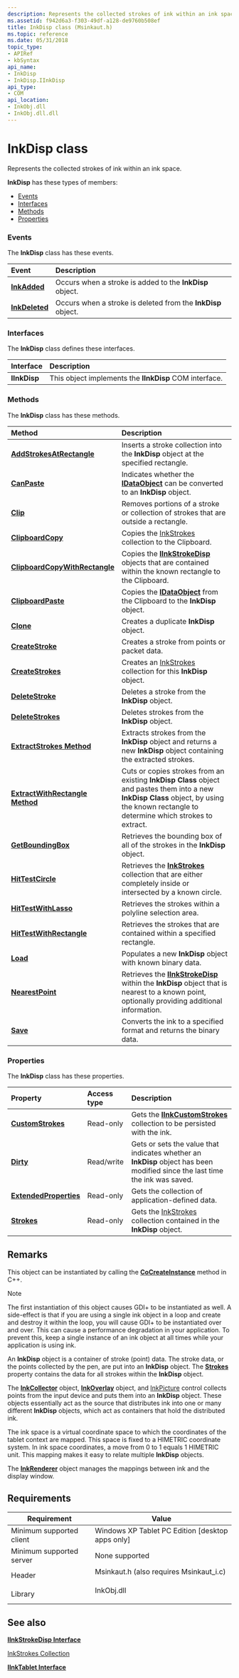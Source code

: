 ```yaml
---
description: Represents the collected strokes of ink within an ink space.
ms.assetid: f942d6a3-f303-49df-a128-de9760b508ef
title: InkDisp class (Msinkaut.h)
ms.topic: reference
ms.date: 05/31/2018
topic_type: 
- APIRef
- kbSyntax
api_name: 
- InkDisp
- InkDisp.IInkDisp
api_type: 
- COM
api_location: 
- InkObj.dll
- InkObj.dll.dll
---
```


# InkDisp class

Represents the collected strokes of ink within an ink space.

**InkDisp** has these types of members:

-   [Events](#events)
-   [Interfaces](#interfaces)
-   [Methods](#methods)
-   [Properties](#properties)

### Events

The **InkDisp** class has these events.



| Event                                    | Description                                                             |
|:-----------------------------------------|:------------------------------------------------------------------------|
| [**InkAdded**](inkdisp-inkadded.md)     | Occurs when a stroke is added to the **InkDisp** object.<br/>     |
| [**InkDeleted**](inkdisp-inkdeleted.md) | Occurs when a stroke is deleted from the **InkDisp** object.<br/> |



 

### Interfaces

The **InkDisp** class defines these interfaces.



| Interface    | Description                                                       |
|:-------------|:------------------------------------------------------------------|
| **IInkDisp** | This object implements the **IInkDisp** COM interface.<br/> |



 

### Methods

The **InkDisp** class has these methods.



| Method                                                                   | Description                                                                                                                                                                                          |
|:-------------------------------------------------------------------------|:-----------------------------------------------------------------------------------------------------------------------------------------------------------------------------------------------------|
| [**AddStrokesAtRectangle**](/windows/desktop/api/msinkaut/nf-msinkaut-iinkdisp-addstrokesatrectangle)           | Inserts a stroke collection into the **InkDisp** object at the specified rectangle.<br/>                                                                                                       |
| [**CanPaste**](/windows/desktop/api/msinkaut/nf-msinkaut-iinkdisp-canpaste)                                     | Indicates whether the [**IDataObject**](/windows/desktop/api/objidl/nn-objidl-idataobject) can be converted to an **InkDisp** object.<br/>                                                                                       |
| [**Clip**](/windows/desktop/api/msinkaut/nf-msinkaut-iinkstrokedisp-clip)                                      | Removes portions of a stroke or collection of strokes that are outside a rectangle.<br/>                                                                                                       |
| [**ClipboardCopy**](/windows/desktop/api/msinkaut/nf-msinkaut-iinkdisp-clipboardcopy)                           | Copies the [InkStrokes](/previous-versions/windows/desktop/legacy/ms703293(v=vs.85)) collection to the Clipboard.<br/>                                                                                                           |
| [**ClipboardCopyWithRectangle**](/windows/desktop/api/msinkaut/nf-msinkaut-iinkdisp-clipboardcopywithrectangle) | Copies the [**IInkStrokeDisp**](/windows/desktop/api/msinkaut/nn-msinkaut-iinkstrokedisp) objects that are contained within the known rectangle to the Clipboard.<br/>                                                               |
| [**ClipboardPaste**](/windows/desktop/api/msinkaut/nf-msinkaut-iinkdisp-clipboardpaste)                         | Copies the [**IDataObject**](/windows/desktop/api/objidl/nn-objidl-idataobject) from the Clipboard to the **InkDisp** object.<br/>                                                                                               |
| [**Clone**](/windows/desktop/api/msinkaut/nf-msinkaut-iinkdisp-clone)                                           | Creates a duplicate **InkDisp** object.<br/>                                                                                                                                                   |
| [**CreateStroke**](/windows/desktop/api/msinkaut/nf-msinkaut-iinkdisp-createstroke)                             | Creates a stroke from points or packet data.<br/>                                                                                                                                              |
| [**CreateStrokes**](/windows/desktop/api/msinkaut/nf-msinkaut-iinkdisp-createstrokes)                           | Creates an [InkStrokes](/previous-versions/windows/desktop/legacy/ms703293(v=vs.85)) collection for this **InkDisp** object.<br/>                                                                                                |
| [**DeleteStroke**](/windows/desktop/api/msinkaut/nf-msinkaut-iinkdisp-deletestroke)                             | Deletes a stroke from the **InkDisp** object.<br/>                                                                                                                                             |
| [**DeleteStrokes**](/windows/desktop/api/msinkaut/nf-msinkaut-iinkdisp-deletestrokes)                           | Deletes strokes from the **InkDisp** object.<br/>                                                                                                                                              |
| [**ExtractStrokes Method**](/windows/desktop/api/msinkaut/nf-msinkaut-iinkdisp-extractstrokes)                  | Extracts strokes from the **InkDisp** object and returns a new **InkDisp** object containing the extracted strokes.<br/>                                                                       |
| [**ExtractWithRectangle Method**](/windows/desktop/api/msinkaut/nf-msinkaut-iinkdisp-extractwithrectangle)      | Cuts or copies strokes from an existing **InkDisp Class** object and pastes them into a new **InkDisp Class** object, by using the known rectangle to determine which strokes to extract.<br/> |
| [**GetBoundingBox**](/windows/desktop/api/msinkaut/nf-msinkaut-iinkstrokedisp-getboundingbox)                  | Retrieves the bounding box of all of the strokes in the **InkDisp** object.<br/>                                                                                                               |
| [**HitTestCircle**](/windows/desktop/api/msinkaut/nf-msinkaut-iinkdisp-hittestcircle)                   | Retrieves the [**InkStrokes**](/previous-versions/windows/desktop/legacy/ms703293(v=vs.85)) collection that are either completely inside or intersected by a known circle.<br/>                                                  |
| [**HitTestWithLasso**](/windows/desktop/api/msinkaut/nf-msinkaut-iinkdisp-hittestwithlasso)              | Retrieves the strokes within a polyline selection area.<br/>                                                                                                                                   |
| [**HitTestWithRectangle**](/windows/desktop/api/msinkaut/nf-msinkaut-iinkdisp-hittestwithrectangle)        | Retrieves the strokes that are contained within a specified rectangle.<br/>                                                                                                                    |
| [**Load**](/windows/desktop/api/msinkaut/nf-msinkaut-iinkdisp-load)                                             | Populates a new **InkDisp** object with known binary data.<br/>                                                                                                                                |
| [**NearestPoint**](/windows/desktop/api/msinkaut/nf-msinkaut-iinkdisp-nearestpoint)                             | Retrieves the [**IInkStrokeDisp**](/windows/desktop/api/msinkaut/nn-msinkaut-iinkstrokedisp) within the **InkDisp** object that is nearest to a known point, optionally providing additional information.<br/>                       |
| [**Save**](/windows/desktop/api/msinkaut/nf-msinkaut-iinkdisp-save)                                             | Converts the ink to a specified format and returns the binary data.<br/>                                                                                                                       |



 

### Properties

The **InkDisp** class has these properties.



| Property                                                                           | Access type           | Description                                                                                                                             |
|:-----------------------------------------------------------------------------------|:----------------------|:----------------------------------------------------------------------------------------------------------------------------------------|
| [**CustomStrokes**](/windows/desktop/api/msinkaut/nf-msinkaut-iinkdisp-get_customstrokes)<br/>                          | Read-only<br/>  | Gets the [**IInkCustomStrokes**](/windows/desktop/api/msinkaut/nn-msinkaut-iinkcustomstrokes) collection to be persisted with the ink.<br/>                             |
| [**Dirty**](/windows/desktop/api/msinkaut/nf-msinkaut-iinkdisp-get_dirty)<br/>                                          | Read/write<br/> | Gets or sets the value that indicates whether an **InkDisp** object has been modified since the last time the ink was saved.<br/> |
| [**ExtendedProperties**](/windows/desktop/api/msinkaut/nf-msinkaut-iinkstrokedisp-get_extendedproperties)<br/> | Read-only<br/>  | Gets the collection of application-defined data.<br/>                                                                             |
| [**Strokes**](/windows/desktop/api/msinkaut15/nf-msinkaut15-iinkdivisionresult-get_strokes)<br/>                           | Read-only<br/>  | Gets the [InkStrokes](/previous-versions/windows/desktop/legacy/ms703293(v=vs.85)) collection contained in the **InkDisp** object.<br/>                             |



 

## Remarks

This object can be instantiated by calling the [**CoCreateInstance**](/windows/desktop/api/combaseapi/nf-combaseapi-cocreateinstance) method in C++.

> [!Note]  
> The first instantiation of this object causes GDI+ to be instantiated as well. A side-effect is that if you are using a single ink object in a loop and create and destroy it within the loop, you will cause GDI+ to be instantiated over and over. This can cause a performance degradation in your application. To prevent this, keep a single instance of an ink object at all times while your application is using ink.

 

An **InkDisp** object is a container of stroke (point) data. The stroke data, or the points collected by the pen, are put into an **InkDisp** object. The [**Strokes**](/windows/desktop/api/msinkaut15/nf-msinkaut15-iinkdivisionresult-get_strokes) property contains the data for all strokes within the **InkDisp** object.

The [**InkCollector**](inkcollector-class.md) object, [**InkOverlay**](inkoverlay-class.md) object, and [InkPicture](inkpicture-control-reference.md) control collects points from the input device and puts them into an **InkDisp** object. These objects essentially act as the source that distributes ink into one or many different **InkDisp** objects, which act as containers that hold the distributed ink.

The ink space is a virtual coordinate space to which the coordinates of the tablet context are mapped. This space is fixed to a HIMETRIC coordinate system. In ink space coordinates, a move from 0 to 1 equals 1 HIMETRIC unit. This mapping makes it easy to relate multiple **InkDisp** objects.

The [**InkRenderer**](inkrenderer-class.md) object manages the mappings between ink and the display window.

## Requirements



| Requirement | Value |
|-------------------------------------|---------------------------------------------------------------------------------------------------------------------|
| Minimum supported client<br/> | Windows XP Tablet PC Edition \[desktop apps only\]<br/>                                                       |
| Minimum supported server<br/> | None supported<br/>                                                                                           |
| Header<br/>                   | <dl> <dt>Msinkaut.h (also requires Msinkaut\_i.c)</dt> </dl> |
| Library<br/>                  | <dl> <dt>InkObj.dll</dt> </dl>                               |



## See also

<dl> <dt>

[**IInkStrokeDisp Interface**](/windows/desktop/api/msinkaut/nn-msinkaut-iinkstrokedisp)
</dt> <dt>

[InkStrokes Collection](/previous-versions/windows/desktop/legacy/ms703293(v=vs.85))
</dt> <dt>

[**IInkTablet Interface**](/windows/desktop/api/msinkaut/nn-msinkaut-iinktablet)
</dt> </dl>

 

